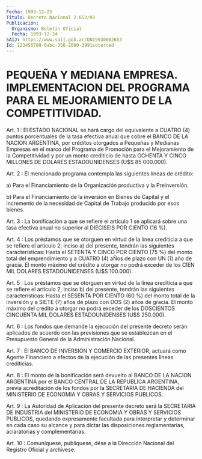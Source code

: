 ```yaml
---
Fecha: 1993-12-23
Título: Decreto Nacional 2.653/93
Publicación:
  Organismo: Boletín Oficial
  Fecha: 1993-12-24
SAIJ: https://www.saij.gob.ar/DN19930002653
Id: 123456789-0abc-356-2000-3991soterced
---
```

# PEQUEÑA Y MEDIANA EMPRESA. IMPLEMENTACION DEL PROGRAMA PARA EL MEJORAMIENTO DE LA COMPETITIVIDAD.

<a id="1"></a>
Art.  1  :  El ESTADO NACIONAL se hará cargo del equivalente a CUATRO (4) puntos  porcentuales de la tasa efectiva anual que cobre el BANCO DE LA NACION  ARGENTINA, por créditos otorgados a Pequeñas y Medianas Empresas en el  marco  del Programa de Promoción para el Mejoramiento de la Competitividad y  por  un  monto  crediticio  de hasta  OCHENTA  Y CINCO MILLONES DE DOLARES ESTADOUNIDENSES (U$S 85 000.000).

<a id="2"></a>
Art. 2 : El mencionado programa contempla las siguientes líneas de crédito:

a)  Para  el  Financiamiento  de  la  Organización productiva y la Preinversión.

b) Para el Financiamiento de la inversión  en  Bienes de Capital y el incremento de la necesidad de Capital de Trabajo  producido  por esos bienes.

<a id="3"></a>
Art.  3  :  La  bonificación a que se refiere el artículo 1 se aplicará sobre una tasa  efectiva  anual  no  superior al DIECISEIS POR CIENTO (16 %).

<a id="4"></a>
Art.  4  : Los préstamos que se otorguen en virtud de la línea crediticia a que  se refiere el artículo 2, inciso a) del presente, tendrán las siguientes  características:  Hasta  el SETENTA Y CINCO POR  CIENTO (75 %) del monto total del emprendimiento  y  a  CUATRO (4) aÑos  de  plazo  con  UN (1) año de gracia. El monto máximo del crédito  a  otorgar  no podrá  exceder  de  los  CIEN  MIL  DOLARES ESTADOUNIDENSES (U$S 100.000).

<a id="5"></a>
Art.  5  : Los préstamos que se otorguen en virtud de la línea crediticia a que  se refiere el artículo 2, inciso b) del presente, tendrán  las  siguientes  características:  Hasta  el  SESENTA  POR CIENTO (60 %) del  monto  total  de la inversión y a SIETE (7) años de plazo con DOS (2) años de gracia.  El monto máximo del crédito a otorgar no podrá exceder de los DOSCIENTOS  CINCUENTA  MIL  DOLARES ESTADOUNIDENSES (U$S 250.000).

<a id="6"></a>
Art.  6  :  Los  fondos  que demande la ejecución del presente decreto  serán aplicados de acuerdo  con  las  previsiones  que  se establezcan    en  el  Presupuesto  General  de  la  Administración Nacional.

<a id="7"></a>
Art.  7  :  El BANCO DE INVERSION Y COMERCIO EXTERIOR, actuará como Agente Financiero  a  efectos de la ejecución de las presentes líneas crediticias.

<a id="8"></a>
Art. 8 : El monto de la bonificación será devuelto al BANCO DE LA  NACION    ARGENTINA  por  el  BANCO  CENTRAL  DE  LA  REPUBLICA ARGENTINA, previa  acreditación  de los fondos por la SECRETARIA DE HACIENDA del MINISTERIO DE ECONOMIA  Y  OBRAS Y SERVICIOS PUBLICOS.

<a id="9"></a>
Art.  9 : La Autoridad de Aplicación del presente decreto será la SECRETARIA  DE  INDUSTRIA  del  MINISTERIO DE ECONOMIA Y OBRAS Y SERVICIOS    PUBLICOS,  quedando  expresamente    facultada    para interpretar y  determinar en cada caso su alcance y para dictar las disposiciones  reglamentarias,    aclaratorias  y  complementarias.

<a id="10"></a>
Art. 10 : Comuníquese, publíquese, dése a la Dirección Nacional del Registro Oficial y archívese.